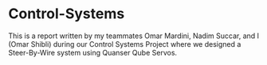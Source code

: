 # Control-Systems

This is a report written by my teammates Omar Mardini, Nadim Succar, and I (Omar Shibli) during our Control Systems Project where we designed a Steer-By-Wire system using Quanser Qube Servos.
